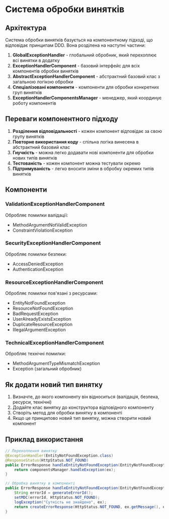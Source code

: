 # Система обробки винятків

## Архітектура

Система обробки винятків базується на компонентному підході, що відповідає принципам DDD. Вона розділена на наступні частини:

1. **GlobalExceptionHandler** - глобальний обробник, який перехоплює всі винятки в додатку
2. **ExceptionHandlerComponent** - базовий інтерфейс для всіх компонентів обробки винятків
3. **AbstractExceptionHandlerComponent** - абстрактний базовий клас з загальною логікою обробки
4. **Спеціалізовані компоненти** - компоненти для обробки конкретних груп винятків
5. **ExceptionHandlerComponentsManager** - менеджер, який координує роботу компонентів

## Переваги компонентного підходу

1. **Розділення відповідальності** - кожен компонент відповідає за свою групу винятків
2. **Повторне використання коду** - спільна логіка винесена в абстрактний базовий клас
3. **Гнучкість** - можна легко додавати нові компоненти для обробки нових типів винятків
4. **Тестованість** - кожен компонент можна тестувати окремо
5. **Підтримуваність** - легко вносити зміни в обробку окремих типів винятків

## Компоненти

### ValidationExceptionHandlerComponent

Обробляє помилки валідації:

- MethodArgumentNotValidException
- ConstraintViolationException

### SecurityExceptionHandlerComponent

Обробляє помилки безпеки:

- AccessDeniedException
- AuthenticationException

### ResourceExceptionHandlerComponent

Обробляє помилки пов'язані з ресурсами:

- EntityNotFoundException
- ResourceNotFoundException
- BadRequestException
- UserAlreadyExistsException
- DuplicateResourceException
- IllegalArgumentException

### TechnicalExceptionHandlerComponent

Обробляє технічні помилки:

- MethodArgumentTypeMismatchException
- Exception (загальний обробник)

## Як додати новий тип винятку

1. Визначте, до якого компоненту він відноситься (валідація, безпека, ресурси, технічні)
2. Додайте клас винятку до конструктора відповідного компоненту
3. Створіть метод для обробки винятку в компоненті
4. Якщо це принципово новий тип винятку, можна створити новий компонент

## Приклад використання

```java
// Перехоплення винятку
@ExceptionHandler(EntityNotFoundException.class)
@ResponseStatus(HttpStatus.NOT_FOUND)
public ErrorResponse handleEntityNotFoundException(EntityNotFoundException ex) {
    return componentsManager.handleException(ex);
}

// Обробка винятку в компоненті
public ErrorResponse handleEntityNotFoundException(EntityNotFoundException ex) {
    String errorId = generateErrorId();
    setMDC(errorId, HttpStatus.NOT_FOUND);
    logException("Сутність не знайдено", ex);
    return createErrorResponse(HttpStatus.NOT_FOUND, ex.getMessage(), ex, errorId);
}
```
